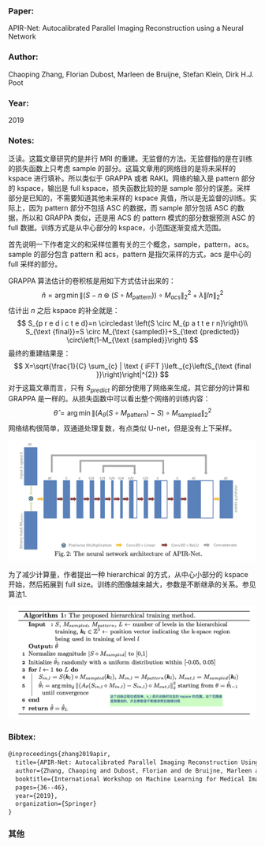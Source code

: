 ### Paper:

APIR-Net: Autocalibrated Parallel Imaging Reconstruction using a Neural Network

### Author:

Chaoping Zhang, Florian Dubost, Marleen de Bruijne, Stefan Klein, Dirk H.J. Poot

### Year:

2019

### Notes:

泛读。这篇文章研究的是并行 MRI 的重建。无监督的方法。无监督指的是在训练的损失函数上只考虑 sample 的部分。这篇文章用的网络目的是将未采样的 kspace 进行填补。所以类似于 GRAPPA 或者 RAKI。网络的输入是 pattern 部分的 kspace，输出是 full kspace，损失函数比较的是 sample 部分的误差。采样部分是已知的，不需要知道其他未采样的 kspace 真值，所以是无监督的训练。实际上，因为 pattern 部分不包括 ASC 的数据，而 sample 部分包括 ASC 的数据，所以和 GRAPPA 类似，还是用 ACS 的 pattern 模式的部分数据预测 ASC 的 full 数据。训练方式是从中心部分的 kspace，小范围逐渐变成大范围。

首先说明一下作者定义的和采样位置有关的三个概念，sample，pattern，acs。sample 的部分包含 pattern 和 acs，pattern 是指欠采样的方式，acs 是中心的 full 采样的部分。

GRAPPA 算法估计的卷积核是用如下方式估计出来的：
$$
\hat{n}=\arg \min \left\|\left(S-n \circledast \left(S \circ M_{\text {pattern}}\right)\right) \circ M_{a c s}\right\|_{2}^{2}+\lambda\|I n\|_{2}^{2}
$$
估计出 $n$ 之后 kspace 的补全就是：
$$
S_{p r e d i c t e d}=n \circledast \left(S \circ M_{p a t t e r n}\right)\\
S_{\text {final}}=S \circ M_{\text {sampled}}+S_{\text {predicted}} \circ\left(1-M_{\text {sampled}}\right)
$$
最终的重建结果是：
$$
X=\sqrt{\frac{1}{C} \sum_{c} | \text { iFFT }\left._{c}\left(S_{\text {final }}\right)\right|^{2}}
$$
对于这篇文章而言，只有 $S_{predict}$ 的部分使用了网络来生成，其它部分的计算和 GRAPPA 是一样的。从损失函数中可以看出整个网络的训练内容：
$$
\hat{\theta}=\arg \min \left\|\left(A_{\theta}\left(S \circ M_{\text {pattern}}\right)-S\right) \circ M_{\text {sampled}}\right\|_{2}^{2}
$$
网络结构很简单，双通道处理复数，有点类似 U-net，但是没有上下采样。

<img src="https://raw.githubusercontent.com/Theodore-PKU/pictures/master/20200321200326.png"/>

为了减少计算量，作者提出一种 hierarchical 的方式，从中心小部分的 kspace 开始，然后拓展到 full size。训练的图像越来越大，参数是不断继承的关系。参见算法1.

<img src= "https://raw.githubusercontent.com/Theodore-PKU/pictures/master/20200321200227.png" >

### Bibtex:

```latex
@inproceedings{zhang2019apir,
  title={APIR-Net: Autocalibrated Parallel Imaging Reconstruction Using a Neural Network},
  author={Zhang, Chaoping and Dubost, Florian and de Bruijne, Marleen and Klein, Stefan and Poot, Dirk HJ},
  booktitle={International Workshop on Machine Learning for Medical Image Reconstruction},
  pages={36--46},
  year={2019},
  organization={Springer}
}
```

### 其他

